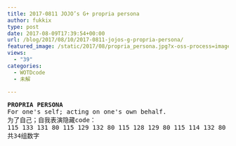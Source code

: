```yaml
---
title: 2017-0811 JOJO’s G+ propria persona
author: fukkix
type: post
date: 2017-08-09T17:39:54+00:00
url: /blog/2017/08/10/2017-0811-jojos-g-propria-persona/
featured_image: /static/2017/08/propria_persona.jpg?x-oss-process=image/resize,m_fill,w_700,h_220
views:
  - "39"
categories:
  - WOTDcode
  - 未解

---
```

<pre><strong>PROPRIA PERSONA</strong>
For one's self; acting on one's own behalf.
为了自己；自我表演<!--more-->隐藏code：
115 133 131 80 115 129 132 80 115 128 129 80 115 114 132 80 115 114 128 80 128 128 132 80 115 134 115 80 128 114 133 80 135 114
共34组数字</pre>